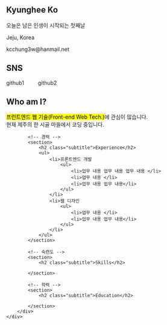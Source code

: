 <!doctype html>
<html lang="ko">
<head>
	<title>온라인 프로필</title>
	<meta charset="utf-8">
  <link rel="stylesheet" href="css/style.css">
  <style>
    table {
      width:70%;  /* 표의 너비 */
      border:1px solid #222; /* 1픽셀짜리 표 테두리 */
      border-collapse: collapse; /* 중복되는 표와 셀의 테두리를 한 줄로 표시 */
    }
    thead {
      background:#eee;  /* 제목 행의 배경 색 */
    }
    th, td {
      border:1px solid #ccc; /* 1픽셀짜리 셀 테두리 */
      padding:5px;  /* 셀 테두리와 셀 내용 사이의 여백(패딩) */
      font-size:0.8em;  /* 셀의 글자 크기 */
    }
    a, a:visited {
      color:#222;   /* 글자색 */
      text-decoration: none;  /* 밑줄 없앰 */
    }
    #sns > ul {
     padding-left:0;  /* 목록 들여쓰지 않기 */
    }
    #sns > ul > li {     
      display:inline-block;   /* 항목을 가로로 배열 */
      width:80px;   /* 각 항목의 너비 */
    }
  </style>
</head>

<body>
    <div id="container">
        <!-- 사이드바 -->
        <aside>
            <div id="namecard">
                <img src="images/pf.jpg" alt="">
                <h1>Kyunghee Ko</h1>    
                <p>오늘은 남은 인생이 시작되는 첫째날</p>
            </div>
            <div id="detail">
                <p>Jeju, Korea</p>
                <p>kcchung3w@hanmail.net</p>                                 
            </div>
            <div id="sns">
                <h2>SNS</h2>
                <ul>                    
					<li>
						<a href="https://kangchulchung.github.io/ilovepeace" >github1</a>
					</li>
					<li>
						<a href="https://github.com/kangchulchung/ilovepeace.git" target="_blank">github2</a>
					</li>
				</ul>  
            </div>           
        </aside>
        <div id="main">
            <!-- 자기 소개 -->
            <section>
                <h2 class="subtitle">Who am I?</h2>
                <p><mark>프런트엔드 웹 기술(Front-end Web Tech.)</mark>에 관심이 많습니다. <br>현재 제주의 한 시골 마을에서 코딩 중입니다.</p>
            </section>

            <!-- 경력 -->
            <section>
                <h2 class="subtitle">Experience</h2>
                <ul>
                    <li>프론트엔드 개발
                        <ul>
                            <li>업무 내용 업무 내용 업무 내용 </li>
                            <li>업무 내용 </li>
                            <li>업무 내용 업무 내용</li> 
                        </ul>
                    </li>
                    <li>웹 디자인
                        <ul>
                            <li>업무 내용 </li>
                            <li>업무 내용 업무 내용</li>
                        </ul>                        
                    </li>
                </ul>             
            </section>

            <!-- 숙련도 -->
            <section>
                <h2 class="subtitle">Skills</h2>

            </section>

            <!-- 학력 -->
            <section>
                <h2 class="subtitle">Education</h2>
           
            </section>
        </div>        
    </div>
</body>
</html>
